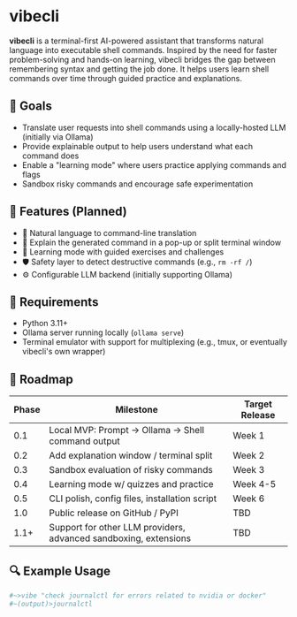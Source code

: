 # vibecli

**vibecli** is a terminal-first AI-powered assistant that transforms natural language into executable shell commands. Inspired by the need for faster problem-solving and hands-on learning, vibecli bridges the gap between remembering syntax and getting the job done. It helps users learn shell commands over time through guided practice and explanations.

## 🚀 Goals

- Translate user requests into shell commands using a locally-hosted LLM (initially via Ollama)
- Provide explainable output to help users understand what each command does
- Enable a "learning mode" where users practice applying commands and flags
- Sandbox risky commands and encourage safe experimentation

## 🔧 Features (Planned)

- 🔨 Natural language to command-line translation
- 📖 Explain the generated command in a pop-up or split terminal window
- 🧠 Learning mode with guided exercises and challenges
- 🛡️ Safety layer to detect destructive commands (e.g., `rm -rf /`)
- ⚙️ Configurable LLM backend (initially supporting Ollama)

## 🔌 Requirements

- Python 3.11+
- Ollama server running locally (`ollama serve`)
- Terminal emulator with support for multiplexing (e.g., tmux, or eventually vibecli's own wrapper)

## 🚧 Roadmap

| Phase | Milestone                                                      | Target Release |
|------|------------------------------------------------------------------|----------------|
| 0.1  | Local MVP: Prompt → Ollama → Shell command output                | Week 1         |
| 0.2  | Add explanation window / terminal split                          | Week 2         |
| 0.3  | Sandbox evaluation of risky commands                             | Week 3         |
| 0.4  | Learning mode w/ quizzes and practice                            | Week 4-5       |
| 0.5  | CLI polish, config files, installation script                    | Week 6         |
| 1.0  | Public release on GitHub / PyPI                                  | TBD            |
| 1.1+ | Support for other LLM providers, advanced sandboxing, extensions | TBD            |

## 🔍 Example Usage

```bash
#~>vibe "check journalctl for errors related to nvidia or docker"
#~(output)>journalctl
